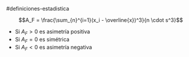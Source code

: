 #definiciones-estadistica 

$$A_F = \frac{\sum_{n}^{i=1}(x_i - \overline{x})^3}{n \cdot s^3}$$

- Si $A_F>0$ es asimetría positiva
- Si $A_F = 0$ es simétrica
- Si $A_F < 0$ es asimetría negativa